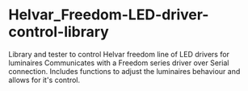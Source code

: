 # Helvar_Freedom-LED-driver-control-library
Library and tester to control Helvar freedom line of  LED drivers for luminaires
Communicates with a Freedom series driver over Serial connection.
Includes functions to adjust the luminaires behaviour and allows for it's control.
